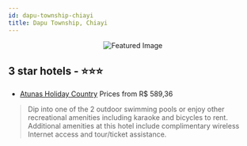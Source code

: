 ```yaml
---
id: dapu-township-chiayi
title: Dapu Township, Chiayi
---
```


<center><img src="https://i.travelapi.com/hotels/13000000/12760000/12756600/12756600/4c0de3c3_z.jpg" alt="Featured Image" /></center>


##  3 star hotels - ⭐️⭐️⭐️

-    [Atunas Holiday Country](https://us.hurb.com/hotels/dapu-township/atunas-holiday-country-JNP-JP876775?cmp=18055) Prices from R$ 589,36
   > Dip into one of the 2 outdoor swimming pools or enjoy other recreational amenities including karaoke and bicycles to rent. Additional amenities at this hotel include complimentary wireless Internet access and tour/ticket assistance.
